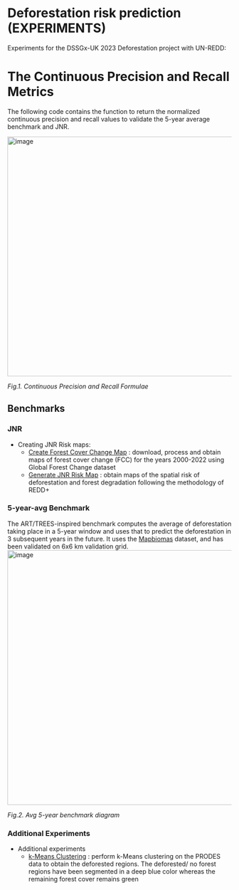 # Deforestation risk prediction (EXPERIMENTS)
Experiments for the DSSGx-UK 2023 Deforestation project with UN-REDD:


# The Continuous Precision and Recall Metrics
The following code contains the function to return the normalized continuous precision and recall values to validate the 5-year average benchmark and JNR.

<img width="539" alt="image" src="https://github.com/DSSGxUK/s23_deforestation_exp/assets/83265366/42a03ced-7bce-4dd4-8154-50b6cc79fcd8">

*Fig.1. Continuous Precision and Recall Formulae*

## Benchmarks
 ### JNR
- Creating JNR Risk maps:
    - [Create Forest Cover Change Map](./create_fcc_map/) : download, process and obtain maps of forest cover change (FCC) for the years 2000-2022 using Global Forest Change dataset
    - [Generate JNR Risk Map](./generate_jnr/) : obtain maps of the spatial risk of deforestation and forest degradation following the methodology of REDD+

 ### 5-year-avg Benchmark
The ART/TREES-inspired benchmark computes the average of deforestation taking place in a 5-year window and uses that to predict the deforestation in 3 subsequent years in the future. 
It uses the [Mapbiomas](https://https://mapbiomas.org/en/download) dataset, and has been validated on 6x6 km validation grid.
<img width="573" alt="image" src="https://github.com/DSSGxUK/s23_deforestation_exp/assets/83265366/04a2b214-13f6-4cdc-acd3-0de825f3a567">

*Fig.2. Avg 5-year benchmark diagram*
 ### Additional Experiments
 
- Additional experiments
    - [k-Means Clustering](./PRODES_clustering/) : perform k-Means clustering on the PRODES data to obtain the deforested regions. The deforested/ no forest regions have been segmented in a deep blue color whereas the remaining forest cover remains green
